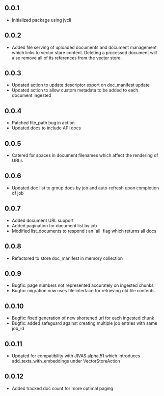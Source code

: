 ## 0.0.1
- Initialized package using jvcli

## 0.0.2
- Added file serving of uploaded documents and document management which links to vector store content. Deleting a processed document will also remove all of its references from the vector store.

## 0.0.3
- Updated action to update descriptor export on doc_manifest update
- Updated action to allow custom metadata to be added to each document ingested

## 0.0.4
- Patched file_path bug in action
- Updated docs to include API docs

## 0.0.5
- Catered for spaces in document filenames which affect the rendering of URLs

## 0.0.6
- Updated doc list to group docs by job and auto-refresh upon completion of job

## 0.0.7
- Added document URL support
- Added pagination for document list by job
- Modified list_documents to respond t an 'all' flag which returns all docs

## 0.0.8
- Refactored to store doc_manifest in memory collection

## 0.0.9
- Bugfix: page numbers not represented accurately on ingested chunks
- Bugfix: migration now uses file interface for retrieving old file contents

## 0.0.10
- Bugfix: fixed generation of new shortened url for each ingested chunk
- Bugfix: added safeguard against creating multiple job entries with same job_id

## 0.0.11
- Updated for compatibility with JIVAS alpha.51 which introduces add_texts_with_embeddings under VectorStoreAction

## 0.0.12
- Added tracked doc count for more optimal paging